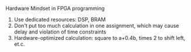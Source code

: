 Hardware Mindset in FPGA programming
1. Use dedicated resources: DSP, BRAM
2. Don't put too much calculation in one assignment, which may cause delay and violation of time constraints
3. Hardware-optimized calculation: square to a+0.4b, times 2 to shift left, et.c. 
